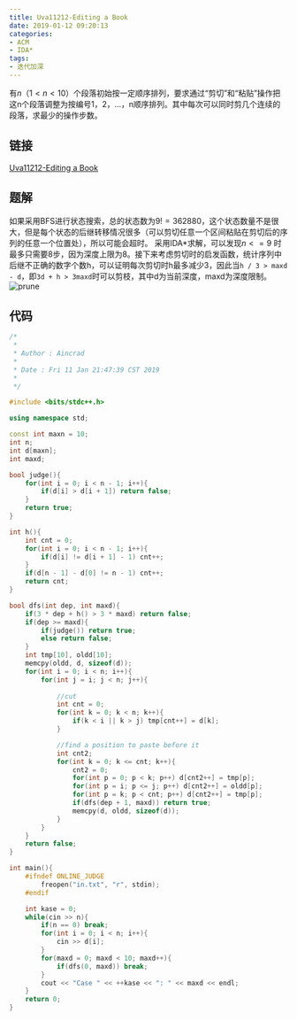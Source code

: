 ```yaml
---
title: Uva11212-Editing a Book
date: 2019-01-12 09:20:13
categories:
- ACM
- IDA*
tags:
- 迭代加深
---
```

有$n（1 < n < 10）$个段落初始按一定顺序排列，要求通过“剪切”和“粘贴”操作把这n个段落调整为按编号1，2，...，n顺序排列。其中每次可以同时剪几个连续的段落，求最少的操作步数。
<!--more-->
## 链接
[Uva11212-Editing a Book](https://vjudge.net/problem/UVA-11212)

## 题解
如果采用BFS进行状态搜索，总的状态数为$9! = 362880$，这个状态数量不是很大，但是每个状态的后继转移情况很多（可以剪切任意一个区间粘贴在剪切后的序列的任意一个位置处），所以可能会超时。
采用IDA\*求解，可以发现$n <= 9$ 时最多只需要8步，因为深度上限为8。接下来考虑剪切时的启发函数，统计序列中后继不正确的数字个数h，可以证明每次剪切时h最多减少3，因此当``h / 3 > maxd - d``，即``3d + h > 3maxd``时可以剪枝，其中d为当前深度，maxd为深度限制。
![prune](/prune.png)

## 代码
```C++
/*
 *
 * Author : Aincrad
 *
 * Date : Fri 11 Jan 21:47:39 CST 2019
 *
 */

#include <bits/stdc++.h>

using namespace std;

const int maxn = 10;
int n;
int d[maxn];
int maxd;

bool judge(){
    for(int i = 0; i < n - 1; i++){
        if(d[i] > d[i + 1]) return false;
    }
    return true;
}

int h(){
    int cnt = 0;
    for(int i = 0; i < n - 1; i++){
        if(d[i] != d[i + 1] - 1) cnt++;
    }
    if(d[n - 1] - d[0] != n - 1) cnt++;
    return cnt;
}

bool dfs(int dep, int maxd){
    if(3 * dep + h() > 3 * maxd) return false;
    if(dep >= maxd){
        if(judge()) return true;
        else return false;
    }
    int tmp[10], oldd[10];
    memcpy(oldd, d, sizeof(d));
    for(int i = 0; i < n; i++){
        for(int j = i; j < n; j++){
            
            //cut
            int cnt = 0;
            for(int k = 0; k < n; k++){
                if(k < i || k > j) tmp[cnt++] = d[k];
            }

            //find a position to paste before it
            int cnt2;
            for(int k = 0; k <= cnt; k++){
                cnt2 = 0;
                for(int p = 0; p < k; p++) d[cnt2++] = tmp[p];
                for(int p = i; p <= j; p++) d[cnt2++] = oldd[p];
                for(int p = k; p < cnt; p++) d[cnt2++] = tmp[p];
                if(dfs(dep + 1, maxd)) return true;
                memcpy(d, oldd, sizeof(d));
            }
        }
    }
    return false;
}

int main(){
    #ifndef ONLINE_JUDGE
        freopen("in.txt", "r", stdin);
    #endif

    int kase = 0;
    while(cin >> n){
        if(n == 0) break;
        for(int i = 0; i < n; i++){
            cin >> d[i];
        }
        for(maxd = 0; maxd < 10; maxd++){
            if(dfs(0, maxd)) break;
        }
        cout << "Case " << ++kase << ": " << maxd << endl;
    }
    return 0;
}
```